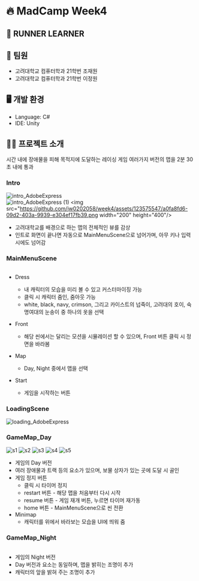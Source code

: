 # 🔥 MadCamp Week4

## 🏃 RUNNER LEARNER

## 🐯 팀원
* 고려대학교 컴퓨터학과 21학번 조재원<br>
* 고려대학교 컴퓨터학과 21학번 이정원

## 🖥️ 개발 환경
* Language: C#
* IDE: Unity

## 🏃‍♂️ 프로젝트 소개
시간 내에 장애물을 피해 목적지에 도달하는 레이싱 게임
여러가지 버전의 맵을 2분 30초 내에 통과

### Intro
![intro_AdobeExpress](https://github.com/jw0202058/week4/assets/123575547/0393c01f-c882-4f73-9d6f-7c4a11c1295f)
<br>
![intro_AdobeExpress (1)](https://github.com/jw0202058/week4/assets/123575547/a0fa8fd6-09d2-403a-9939-e304ef17fb39)
<img src="https://github.com/jw0202058/week4/assets/123575547/a0fa8fd6-09d2-403a-9939-e304ef17fb39.png  width="200" height="400"/>

* 고려대학교를 배경으로 하는 맵의 전체적인 뷰를 감상
* 인트로 화면이 끝나면 자동으로 MainMenuScene으로 넘어가며, 아무 키나 입력 시에도 넘어감

### MainMenuScene
```
```
* Dress
  * 내 캐릭터의 모습을 미리 볼 수 있고 커스터마이징 가능
  * 클릭 시 캐릭터 줌인, 줌아웃 가능
  * white, black, navy, crimson, 그리고 카이스트의 넙죽이, 고려대의 호이, 숙명여대의 눈송이 중 하나의 옷을 선택

* Front
  * 해당 씬에서는 달리는 모션을 시뮬레이션 할 수 있으며, Front 버튼 클릭 시 정면을 바라봄

* Map
  * Day, Night 중에서 맵을 선택

* Start
  * 게임을 시작하는 버튼

### LoadingScene
![loading_AdobeExpress](https://github.com/jw0202058/week4/assets/123575547/4ba459a0-c6f6-4460-b119-1eca1be8c6fb)


### GameMap_Day

![s1](https://github.com/jw0202058/week4/assets/121816472/8ab5b4f6-3ee9-47bc-a1ba-0bcdc5db8510)
![s2](https://github.com/jw0202058/week4/assets/121816472/338687ed-7825-4321-a482-102202210b2c)
![s3](https://github.com/jw0202058/week4/assets/121816472/50ba325c-ac3e-47c2-817c-db569729153a)
![s4](https://github.com/jw0202058/week4/assets/121816472/543bd8a7-26b5-45a6-a96c-047d5c87d565)
![s5](https://github.com/jw0202058/week4/assets/121816472/99c699fc-db73-43fb-8a08-9207072bb25d)


* 게임의 Day 버전
* 여러 장애물과 트랙 등의 요소가 있으며, 보물 상자가 있는 곳에 도달 시 골인
* 게임 정지 버튼
  * 클릭 시 타이머 정지
  * restart 버튼 - 해당 맵을 처음부터 다시 시작
  * resume 버튼 - 게임 재개 버튼, 누르면 타이머 재가동
  * home 버튼 - MainMenuScene으로 씬 전환
* Minimap
  * 캐릭터를 위에서 바라보는 모습을 UI에 띄워 줌

### GameMap_Night
```
```
* 게임의 Night 버전
* Day 버전과 요소는 동일하며, 맵을 밝히는 조명이 추가
* 캐릭터의 앞을 밝혀 주는 조명이 추가
